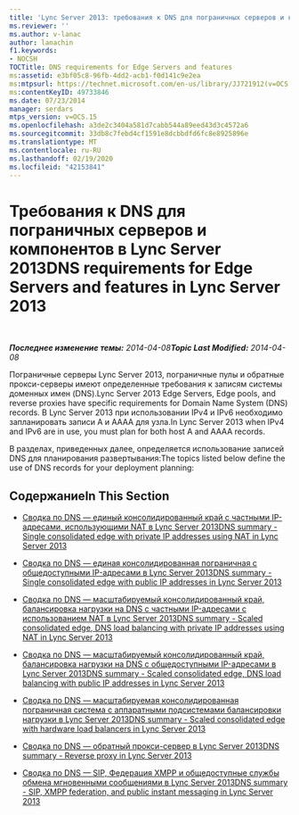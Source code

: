 ```yaml
---
title: 'Lync Server 2013: требования к DNS для пограничных серверов и компонентов'
ms.reviewer: ''
ms.author: v-lanac
author: lanachin
f1.keywords:
- NOCSH
TOCTitle: DNS requirements for Edge Servers and features
ms:assetid: e3bf05c8-96fb-4dd2-acb1-f0d141c9e2ea
ms:mtpsurl: https://technet.microsoft.com/en-us/library/JJ721912(v=OCS.15)
ms:contentKeyID: 49733846
ms.date: 07/23/2014
manager: serdars
mtps_version: v=OCS.15
ms.openlocfilehash: a3de2c3404a581d7cabb544a89eed43d3c4572a6
ms.sourcegitcommit: 33db8c7febd4cf1591e8dcbbdfd6fc8e8925896e
ms.translationtype: MT
ms.contentlocale: ru-RU
ms.lasthandoff: 02/19/2020
ms.locfileid: "42153841"
---
```

<div data-xmlns="http://www.w3.org/1999/xhtml">

<div class="topic" data-xmlns="http://www.w3.org/1999/xhtml" data-msxsl="urn:schemas-microsoft-com:xslt" data-cs="http://msdn.microsoft.com/">

<div data-asp="https://msdn2.microsoft.com/asp">

# <a name="dns-requirements-for-edge-servers-and-features-in-lync-server-2013"></a><span data-ttu-id="bad59-102">Требования к DNS для пограничных серверов и компонентов в Lync Server 2013</span><span class="sxs-lookup"><span data-stu-id="bad59-102">DNS requirements for Edge Servers and features in Lync Server 2013</span></span>

</div>

<div id="mainSection">

<div id="mainBody">

<span> </span>

<span data-ttu-id="bad59-103">_**Последнее изменение темы:** 2014-04-08_</span><span class="sxs-lookup"><span data-stu-id="bad59-103">_**Topic Last Modified:** 2014-04-08_</span></span>

<span data-ttu-id="bad59-104">Пограничные серверы Lync Server 2013, пограничные пулы и обратные прокси-серверы имеют определенные требования к записям системы доменных имен (DNS).</span><span class="sxs-lookup"><span data-stu-id="bad59-104">Lync Server 2013 Edge Servers, Edge pools, and reverse proxies have specific requirements for Domain Name System (DNS) records.</span></span> <span data-ttu-id="bad59-105">В Lync Server 2013 при использовании IPv4 и IPv6 необходимо запланировать записи A и AAAA для узла.</span><span class="sxs-lookup"><span data-stu-id="bad59-105">In Lync Server 2013 when IPv4 and IPv6 are in use, you must plan for both host A and AAAA records.</span></span>

<span data-ttu-id="bad59-106">В разделах, приведенных далее, определяется использование записей DNS для планирования развертывания:</span><span class="sxs-lookup"><span data-stu-id="bad59-106">The topics listed below define the use of DNS records for your deployment planning:</span></span>

<div>

## <a name="in-this-section"></a><span data-ttu-id="bad59-107">Содержание</span><span class="sxs-lookup"><span data-stu-id="bad59-107">In This Section</span></span>

  - [<span data-ttu-id="bad59-108">Сводка по DNS — единый консолидированный край с частными IP-адресами, использующими NAT в Lync Server 2013</span><span class="sxs-lookup"><span data-stu-id="bad59-108">DNS summary - Single consolidated edge with private IP addresses using NAT in Lync Server 2013</span></span>](lync-server-2013-dns-summary-single-consolidated-edge-with-private-ip-addresses-using-nat.md)

  - [<span data-ttu-id="bad59-109">Сводка по DNS — единая консолидированная пограничная с общедоступными IP-адресами в Lync Server 2013</span><span class="sxs-lookup"><span data-stu-id="bad59-109">DNS summary - Single consolidated edge with public IP addresses in Lync Server 2013</span></span>](lync-server-2013-dns-summary-single-consolidated-edge-with-public-ip-addresses.md)

  - [<span data-ttu-id="bad59-110">Сводка по DNS — масштабируемый консолидированный край, балансировка нагрузки на DNS с частными IP-адресами с использованием NAT в Lync Server 2013</span><span class="sxs-lookup"><span data-stu-id="bad59-110">DNS summary - Scaled consolidated edge, DNS load balancing with private IP addresses using NAT in Lync Server 2013</span></span>](lync-server-2013-dns-summary-scaled-consolidated-edge-dns-load-balancing-with-private-ip-addresses-using-nat.md)

  - [<span data-ttu-id="bad59-111">Сводка по DNS — масштабируемый консолидированный край, балансировка нагрузки на DNS с общедоступными IP-адресами в Lync Server 2013</span><span class="sxs-lookup"><span data-stu-id="bad59-111">DNS summary - Scaled consolidated edge, DNS load balancing with public IP addresses in Lync Server 2013</span></span>](lync-server-2013-dns-summary-scaled-consolidated-edge-dns-load-balancing-with-public-ip-addresses.md)

  - [<span data-ttu-id="bad59-112">Сводка по DNS — масштабируемая консолидированная пограничная система с аппаратными подсистемами балансировки нагрузки в Lync Server 2013</span><span class="sxs-lookup"><span data-stu-id="bad59-112">DNS summary - Scaled consolidated edge with hardware load balancers in Lync Server 2013</span></span>](lync-server-2013-dns-summary-scaled-consolidated-edge-with-hardware-load-balancers.md)

  - [<span data-ttu-id="bad59-113">Сводка по DNS — обратный прокси-сервер в Lync Server 2013</span><span class="sxs-lookup"><span data-stu-id="bad59-113">DNS summary - Reverse proxy in Lync Server 2013</span></span>](lync-server-2013-dns-summary-reverse-proxy.md)

  - [<span data-ttu-id="bad59-114">Сводка по DNS — SIP, Федерация XMPP и общедоступные службы обмена мгновенными сообщениями в Lync Server 2013</span><span class="sxs-lookup"><span data-stu-id="bad59-114">DNS summary - SIP, XMPP federation, and public instant messaging in Lync Server 2013</span></span>](lync-server-2013-dns-summary-sip-xmpp-federation-and-public-instant-messaging.md)

</div>

</div>

<span> </span>

</div>

</div>

</div>

